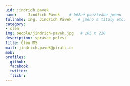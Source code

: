 ```yaml
---
uid: jindrich.pavek
name:     Jindřich Pávek  	# běžně používáné jméno
fullname: Ing. Jindřich Pávek  	# jméno s tituly etc.
category:
- clen
img: people/jindrich-pavek.jpg   # 165 x 220
description: správce polesí
title: Člen MS
mail: jindrich.pavek@pirati.cz
mob:
profiles:
  github:
  facebook:
  twitter: 
  flickr:
---
```


